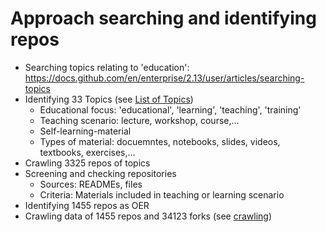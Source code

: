 # Approach searching and identifying repos 

- Searching topics relating to 'education': https://docs.github.com/en/enterprise/2.13/user/articles/searching-topics
- Identifying 33 Topics (see [List of Topics](https://github.com/Nadine02/github_oer/blob/master/analysis/topics.txt))
  - Educational focus: 'educational', 'learning', 'teaching', 'training'
  - Teaching scenario: lecture, workshop, course,...
  - Self-learning-material
  - Types of material: docuemntes, notebooks, slides, videos, textbooks, exercises,...
- Crawling 3325 repos of topics
- Screening and checking repositories
  - Sources: READMEs, files
  - Criteria: Materials included in teaching or learning scenario
- Identifying 1455 repos as OER
- Crawling data of 1455 repos and 34123 forks (see [crawling](https://github.com/Nadine02/github_oer/tree/master/crawling))   

